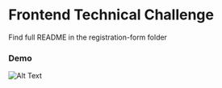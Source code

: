 # Frontend Technical Challenge

Find full README in the registration-form folder

### Demo
![Alt Text](http://g.recordit.co/kgDVO3miQ3.gif)
